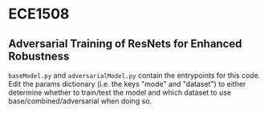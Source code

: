 # ECE1508

## Adversarial Training of ResNets for Enhanced Robustness

`baseModel.py` and `adversarialModel.py` contain the entrypoints for this code. Edit the params dictionary (i.e. the keys "mode" and "dataset") to either determine whether to train/test the model and which dataset to use base/combined/adversarial when doing so.
